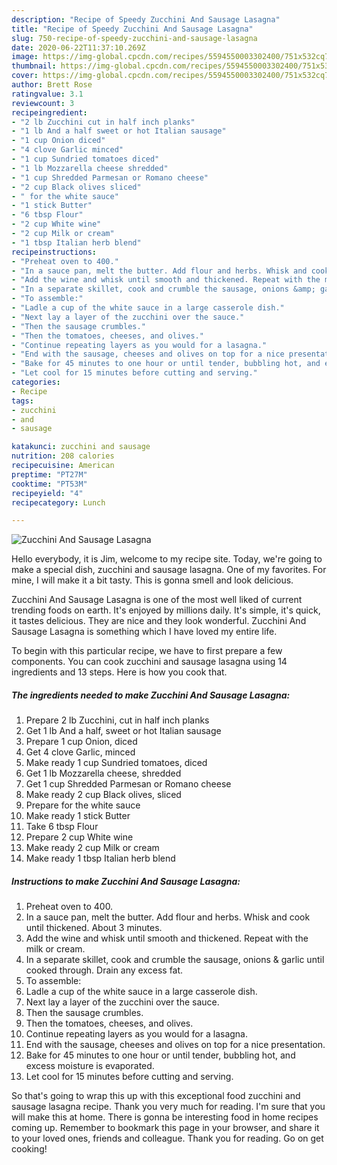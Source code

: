 ```yaml
---
description: "Recipe of Speedy Zucchini And Sausage Lasagna"
title: "Recipe of Speedy Zucchini And Sausage Lasagna"
slug: 750-recipe-of-speedy-zucchini-and-sausage-lasagna
date: 2020-06-22T11:37:10.269Z
image: https://img-global.cpcdn.com/recipes/5594550003302400/751x532cq70/zucchini-and-sausage-lasagna-recipe-main-photo.jpg
thumbnail: https://img-global.cpcdn.com/recipes/5594550003302400/751x532cq70/zucchini-and-sausage-lasagna-recipe-main-photo.jpg
cover: https://img-global.cpcdn.com/recipes/5594550003302400/751x532cq70/zucchini-and-sausage-lasagna-recipe-main-photo.jpg
author: Brett Rose
ratingvalue: 3.1
reviewcount: 3
recipeingredient:
- "2 lb Zucchini cut in half inch planks"
- "1 lb And a half sweet or hot Italian sausage"
- "1 cup Onion diced"
- "4 clove Garlic minced"
- "1 cup Sundried tomatoes diced"
- "1 lb Mozzarella cheese shredded"
- "1 cup Shredded Parmesan or Romano cheese"
- "2 cup Black olives sliced"
- " for the white sauce"
- "1 stick Butter"
- "6 tbsp Flour"
- "2 cup White wine"
- "2 cup Milk or cream"
- "1 tbsp Italian herb blend"
recipeinstructions:
- "Preheat oven to 400."
- "In a sauce pan, melt the butter. Add flour and herbs. Whisk and cook until thickened. About 3 minutes."
- "Add the wine and whisk until smooth and thickened. Repeat with the milk or cream."
- "In a separate skillet, cook and crumble the sausage, onions &amp; garlic until cooked through. Drain any excess fat."
- "To assemble:"
- "Ladle a cup of the white sauce in a large casserole dish."
- "Next lay a layer of the zucchini over the sauce."
- "Then the sausage crumbles."
- "Then the tomatoes, cheeses, and olives."
- "Continue repeating layers as you would for a lasagna."
- "End with the sausage, cheeses and olives on top for a nice presentation."
- "Bake for 45 minutes to one hour or until tender, bubbling hot, and excess moisture is evaporated."
- "Let cool for 15 minutes before cutting and serving."
categories:
- Recipe
tags:
- zucchini
- and
- sausage

katakunci: zucchini and sausage 
nutrition: 208 calories
recipecuisine: American
preptime: "PT27M"
cooktime: "PT53M"
recipeyield: "4"
recipecategory: Lunch

---
```



![Zucchini And Sausage Lasagna](https://img-global.cpcdn.com/recipes/5594550003302400/751x532cq70/zucchini-and-sausage-lasagna-recipe-main-photo.jpg)

Hello everybody, it is Jim, welcome to my recipe site. Today, we're going to make a special dish, zucchini and sausage lasagna. One of my favorites. For mine, I will make it a bit tasty. This is gonna smell and look delicious.



Zucchini And Sausage Lasagna is one of the most well liked of current trending foods on earth. It's enjoyed by millions daily. It's simple, it's quick, it tastes delicious. They are nice and they look wonderful. Zucchini And Sausage Lasagna is something which I have loved my entire life.


To begin with this particular recipe, we have to first prepare a few components. You can cook zucchini and sausage lasagna using 14 ingredients and 13 steps. Here is how you cook that.

<!--inarticleads1-->

##### The ingredients needed to make Zucchini And Sausage Lasagna:

1. Prepare 2 lb Zucchini, cut in half inch planks
1. Get 1 lb And a half, sweet or hot Italian sausage
1. Prepare 1 cup Onion, diced
1. Get 4 clove Garlic, minced
1. Make ready 1 cup Sundried tomatoes, diced
1. Get 1 lb Mozzarella cheese, shredded
1. Get 1 cup Shredded Parmesan or Romano cheese
1. Make ready 2 cup Black olives, sliced
1. Prepare  for the white sauce
1. Make ready 1 stick Butter
1. Take 6 tbsp Flour
1. Prepare 2 cup White wine
1. Make ready 2 cup Milk or cream
1. Make ready 1 tbsp Italian herb blend




<!--inarticleads2-->

##### Instructions to make Zucchini And Sausage Lasagna:

1. Preheat oven to 400.
1. In a sauce pan, melt the butter. Add flour and herbs. Whisk and cook until thickened. About 3 minutes.
1. Add the wine and whisk until smooth and thickened. Repeat with the milk or cream.
1. In a separate skillet, cook and crumble the sausage, onions &amp; garlic until cooked through. Drain any excess fat.
1. To assemble:
1. Ladle a cup of the white sauce in a large casserole dish.
1. Next lay a layer of the zucchini over the sauce.
1. Then the sausage crumbles.
1. Then the tomatoes, cheeses, and olives.
1. Continue repeating layers as you would for a lasagna.
1. End with the sausage, cheeses and olives on top for a nice presentation.
1. Bake for 45 minutes to one hour or until tender, bubbling hot, and excess moisture is evaporated.
1. Let cool for 15 minutes before cutting and serving.




So that's going to wrap this up with this exceptional food zucchini and sausage lasagna recipe. Thank you very much for reading. I'm sure that you will make this at home. There is gonna be interesting food in home recipes coming up. Remember to bookmark this page in your browser, and share it to your loved ones, friends and colleague. Thank you for reading. Go on get cooking!
